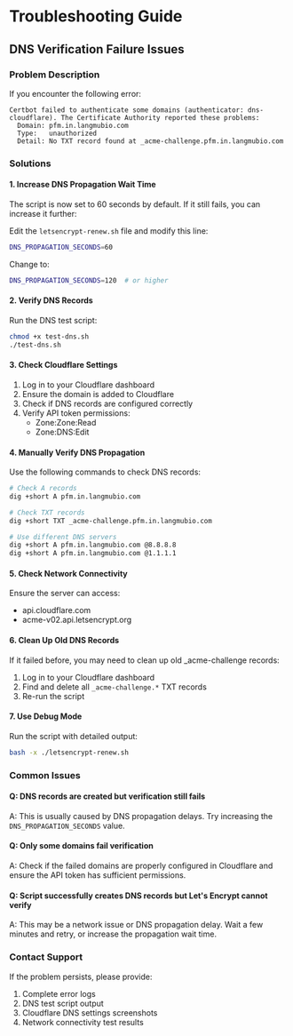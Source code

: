 # Troubleshooting Guide

## DNS Verification Failure Issues

### Problem Description
If you encounter the following error:
```
Certbot failed to authenticate some domains (authenticator: dns-cloudflare). The Certificate Authority reported these problems:
  Domain: pfm.in.langmubio.com
  Type:   unauthorized
  Detail: No TXT record found at _acme-challenge.pfm.in.langmubio.com
```

### Solutions

#### 1. Increase DNS Propagation Wait Time
The script is now set to 60 seconds by default. If it still fails, you can increase it further:

Edit the `letsencrypt-renew.sh` file and modify this line:
```bash
DNS_PROPAGATION_SECONDS=60
```
Change to:
```bash
DNS_PROPAGATION_SECONDS=120  # or higher
```

#### 2. Verify DNS Records
Run the DNS test script:
```bash
chmod +x test-dns.sh
./test-dns.sh
```

#### 3. Check Cloudflare Settings
1. Log in to your Cloudflare dashboard
2. Ensure the domain is added to Cloudflare
3. Check if DNS records are configured correctly
4. Verify API token permissions:
   - Zone:Zone:Read
   - Zone:DNS:Edit

#### 4. Manually Verify DNS Propagation
Use the following commands to check DNS records:
```bash
# Check A records
dig +short A pfm.in.langmubio.com

# Check TXT records
dig +short TXT _acme-challenge.pfm.in.langmubio.com

# Use different DNS servers
dig +short A pfm.in.langmubio.com @8.8.8.8
dig +short A pfm.in.langmubio.com @1.1.1.1
```

#### 5. Check Network Connectivity
Ensure the server can access:
- api.cloudflare.com
- acme-v02.api.letsencrypt.org

#### 6. Clean Up Old DNS Records
If it failed before, you may need to clean up old _acme-challenge records:
1. Log in to your Cloudflare dashboard
2. Find and delete all `_acme-challenge.*` TXT records
3. Re-run the script

#### 7. Use Debug Mode
Run the script with detailed output:
```bash
bash -x ./letsencrypt-renew.sh
```

### Common Issues

#### Q: DNS records are created but verification still fails
A: This is usually caused by DNS propagation delays. Try increasing the `DNS_PROPAGATION_SECONDS` value.

#### Q: Only some domains fail verification
A: Check if the failed domains are properly configured in Cloudflare and ensure the API token has sufficient permissions.

#### Q: Script successfully creates DNS records but Let's Encrypt cannot verify
A: This may be a network issue or DNS propagation delay. Wait a few minutes and retry, or increase the propagation wait time.

### Contact Support
If the problem persists, please provide:
1. Complete error logs
2. DNS test script output
3. Cloudflare DNS settings screenshots
4. Network connectivity test results 